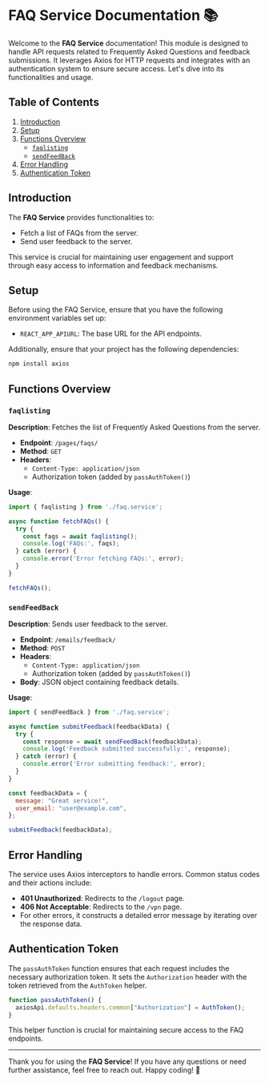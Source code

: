 # FAQ Service Documentation 📚

Welcome to the **FAQ Service** documentation! This module is designed to handle API requests related to Frequently Asked Questions and feedback submissions. It leverages Axios for HTTP requests and integrates with an authentication system to ensure secure access. Let's dive into its functionalities and usage.

## Table of Contents
1. [Introduction](#introduction)
2. [Setup](#setup)
3. [Functions Overview](#functions-overview)
   - [`faqlisting`](#faqlisting)
   - [`sendFeedBack`](#sendfeedback)
4. [Error Handling](#error-handling)
5. [Authentication Token](#authentication-token)

## Introduction

The **FAQ Service** provides functionalities to:
- Fetch a list of FAQs from the server.
- Send user feedback to the server.

This service is crucial for maintaining user engagement and support through easy access to information and feedback mechanisms.

## Setup

Before using the FAQ Service, ensure that you have the following environment variables set up:

- `REACT_APP_APIURL`: The base URL for the API endpoints.

Additionally, ensure that your project has the following dependencies:

```bash
npm install axios
```

## Functions Overview

### `faqlisting`

**Description**: Fetches the list of Frequently Asked Questions from the server.

- **Endpoint**: `/pages/faqs/`
- **Method**: `GET`
- **Headers**:
  - `Content-Type: application/json`
  - Authorization token (added by `passAuthToken()`)

**Usage**:

```javascript
import { faqlisting } from './faq.service';

async function fetchFAQs() {
  try {
    const faqs = await faqlisting();
    console.log('FAQs:', faqs);
  } catch (error) {
    console.error('Error fetching FAQs:', error);
  }
}

fetchFAQs();
```

### `sendFeedBack`

**Description**: Sends user feedback to the server.

- **Endpoint**: `/emails/feedback/`
- **Method**: `POST`
- **Headers**:
  - `Content-Type: application/json`
  - Authorization token (added by `passAuthToken()`)
- **Body**: JSON object containing feedback details.

**Usage**:

```javascript
import { sendFeedBack } from './faq.service';

async function submitFeedback(feedbackData) {
  try {
    const response = await sendFeedBack(feedbackData);
    console.log('Feedback submitted successfully:', response);
  } catch (error) {
    console.error('Error submitting feedback:', error);
  }
}

const feedbackData = {
  message: "Great service!",
  user_email: "user@example.com",
};

submitFeedback(feedbackData);
```

## Error Handling

The service uses Axios interceptors to handle errors. Common status codes and their actions include:

- **401 Unauthorized**: Redirects to the `/logout` page.
- **406 Not Acceptable**: Redirects to the `/vpn` page.
- For other errors, it constructs a detailed error message by iterating over the response data.

## Authentication Token

The `passAuthToken` function ensures that each request includes the necessary authorization token. It sets the `Authorization` header with the token retrieved from the `AuthToken` helper.

```javascript
function passAuthToken() {
  axiosApi.defaults.headers.common["Authorization"] = AuthToken();
}
```

This helper function is crucial for maintaining secure access to the FAQ endpoints.

---

Thank you for using the **FAQ Service**! If you have any questions or need further assistance, feel free to reach out. Happy coding! 🚀